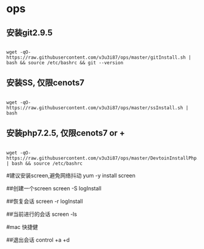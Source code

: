 # ops

## 安装git2.9.5

````text

wget -qO- https://raw.githubusercontent.com/v3u3i87/ops/master/gitInstall.sh | bash && source /etc/bashrc && git --version

````

## 安装SS, 仅限cenots7 

````text

wget -qO- https://raw.githubusercontent.com/v3u3i87/ops/master/ssInstall.sh | bash

````


## 安装php7.2.5, 仅限cenots7 or +
```text

wget -qO- https://raw.githubusercontent.com/v3u3i87/ops/master/DevtoinInstallPhp.sh | bash && source /etc/bashrc

```

#建议安装screen,避免网络抖动
yum -y install screen

##创建一个screen
screen -S logInstall

##恢复会话
screen -r logInstall

##当前进行的会话
screen -ls

#mac 快捷健

##退出会话
control +a +d 